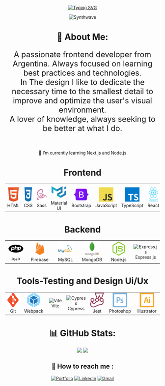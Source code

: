 <div align="center">
    
<a href="https://git.io/typing-svg"><img src="https://readme-typing-svg.demolab.com?font=Roboto+Mono&weight=300&size=25&pause=1000&color=4ECCA3&center=true&width=450&height=80&lines=Frontend+Developer;1+%2B+year+of+working+experience;Being+passionate+and+creative" alt="Typing SVG" /></a>
    
<img src="https://media.giphy.com/media/v1.Y2lkPTc5MGI3NjExYWYyNjY4MzJkZGRjN2ZmMDFkZmU4NmUzNzZiZDE1ZmIwYTU5MDAyNyZjdD1n/MuTQ5B5HV1kjUWdJ3b/giphy.gif" alt="Synthwave" height="300" width="500">
 </div> 
 
 <h1 align="center">💫 About Me:</h1>

<div align="center">
        <p style="font-size: 25px;">A passionate frontend developer from Argentina. Always focused on learning best practices and technologies.</br>
        In The design I like to dedicate the necessary time to the smallest detail to improve and optimize the user's visual environment. </br>
            A lover of knowledge, always seeking to be better at what I do.</p>
    <br><p>🌱 I’m currently learning Next.js and Node.js</p>
</div>


<h1 align="center">Frontend</h1>
<table>
  <tr>
    <td align="center" width="96">
      <a>
        <img src="https://github.com/devicons/devicon/blob/master/icons/html5/html5-original.svg" width="48" height="48" alt="HTML" />
      </a>
      <br>HTML
    </td>
    <td align="center" width="96">
      <a>
        <img src="https://github.com/devicons/devicon/blob/master/icons/css3/css3-plain.svg" width="48" height="48" alt="CSS" />
      </a>
      <br>CSS
    </td>
    <td align="center" width="96">
      <a >
        <img src="https://github.com/devicons/devicon/blob/master/icons/sass/sass-original.svg" width="48" height="48" alt="Sass" />
      </a>
      <br>Sass
    </td>
    <td align="center" width="96">
      <a >
        <img src="https://raw.githubusercontent.com/devicons/devicon/master/icons/materialui/materialui-original.svg" width="48" height="48" alt="Material UI" />
      </a>
      <br>Material UI
    </td>
    <td align="center" width="96">
      <a >
        <img src="https://raw.githubusercontent.com/devicons/devicon/master/icons/bootstrap/bootstrap-original.svg" width="48" height="48" alt="Bootstrap" />
      </a>
      <br>Bootstrap
    </td>
    <td align="center" width="96">
      <a>
        <img src="https://github.com/devicons/devicon/blob/master/icons/javascript/javascript-original.svg" width="48" height="48" alt="JavaScript" />
      </a>
      <br>JavaScript
    </td>
        <td align="center" width="96">
      <a>
        <img src="https://github.com/devicons/devicon/blob/master/icons/typescript/typescript-plain.svg" width="48" height="48" alt="TypeScript" />
      </a>
      <br>TypeScript
    </td>
    <td align="center" width="96">
      <a>
        <img src="https://github.com/devicons/devicon/blob/master/icons/react/react-original-wordmark.svg" width="48" height="48" alt="React" />
      </a>
      <br>React
    </td>
    <td align="center" width="96">
      <a>
        <img src="https://raw.githubusercontent.com/devicons/devicon/master/icons/redux/redux-original.svg" width="48" height="48" alt="Redux" />
      </a>
      <br>Redux
    </td>
  </tr>
</table>

<h1 align="center">Backend</h1>
<table>
  <tr>
    <td align="center"  width="96">
      <a>
        <img src="https://github.com/devicons/devicon/blob/master/icons/php/php-plain.svg" width="48" height="48" alt="PHP" />
      </a>
      <br>PHP
    </td>
    <td align="center"  width="96">
      <a>
        <img src="https://raw.githubusercontent.com/devicons/devicon/master/icons/firebase/firebase-plain.svg" width="48" height="48" alt="Firebase" />
      </a>
      <br>Firebase
    </td>
    <td align="center" width="96">
      <a>
        <img src="https://github.com/devicons/devicon/blob/master/icons/mysql/mysql-original-wordmark.svg" width="48" height="48" alt="MySQL" />
      </a>
      <br>MySQL
    </td>
    <td align="center" width="96">
      <a >
        <img src="https://github.com/devicons/devicon/blob/master/icons/mongodb/mongodb-original-wordmark.svg" width="48" height="48" alt="MongoDB" />
      </a>
      <br>MongoDB
    </td>    
    <td align="center" width="96">
      <a>
        <img src="https://raw.githubusercontent.com/devicons/devicon/master/icons/nodejs/nodejs-plain.svg" width="48" height="48" alt="Node.js" />
      </a>
      <br>Node.js
    </td>
    <td align="center" width="96">
      <a>
        <img src="https://media.zeemly.com/zeemly/product/expressjs.png" width="48" height="48" alt="Express.js" />
      </a>
      <br>Express.js
    </td>
  </tr>
</table>

<h1 align="center">Tools-Testing and Design Ui/Ux</h1>
<table>
  <tr>
    <td align="center"  width="96">
      <a>
        <img src="https://github.com/devicons/devicon/blob/master/icons/git/git-original.svg" width="48" height="48" alt="Git" />
      </a>
      <br>Git
    </td>
    <td align="center"  width="96">
      <a>
        <img src="https://raw.githubusercontent.com/devicons/devicon/1119b9f84c0290e0f0b38982099a2bd027a48bf1/icons/webpack/webpack-original.svg" width="48" height="48" alt="Webpack" />
      </a>
      <br>Webpack
    </td>
    <td align="center"  width="96">
      <a>
        <img src="https://upload.wikimedia.org/wikipedia/commons/thumb/f/f1/Vitejs-logo.svg/1039px-Vitejs-logo.svg.png" width="48" height="48" alt="Vite" />
      </a>
      <br>Vite
    </td>
    <td align="center" width="96">
      <a>
        <img src="https://pics.freeicons.io/uploads/icons/png/3556671901536211770-512.png" width="48" height="48" alt="Cypress" />
      </a>
      <br>Cypress
    </td>
    <td align="center" width="96">
      <a >
        <img src="https://raw.githubusercontent.com/devicons/devicon/master/icons/jest/jest-plain.svg" width="48" height="48" alt="Jest" />
      </a>
      <br>Jest
    </td>    
    <td align="center" width="96">
      <a>
        <img src="https://raw.githubusercontent.com/devicons/devicon/master/icons/photoshop/photoshop-line.svg" width="48" height="48" alt="Photoshop" />
      </a>
      <br>Photoshop
    </td>
    <td align="center" width="96">
      <a>
        <img src="https://raw.githubusercontent.com/devicons/devicon/master/icons/illustrator/illustrator-line.svg" width="48" height="48" alt="Illustrator" />
      </a>
      <br>Illustrator
    </td>    
  </tr>
</table>



<div align="center">
    <h1>📊 GitHub Stats:</h1>
    
![](https://github-readme-stats.vercel.app/api?username=Lean-98&theme=gotham&hide_border=false&include_all_commits=false&count_private=false)
![](https://github-readme-stats.vercel.app/api/top-langs/?username=Lean-98&theme=gotham&hide_border=false&include_all_commits=false&count_private=false&layout=compact)
<!-- ![](https://github-readme-streak-stats.herokuapp.com/?user=Lean-98&theme=gotham&hide_border=false)<br/> -->


<!-- [![](https://visitcount.itsvg.in/api?id=Lean-98&icon=5&color=3)](https://visitcount.itsvg.in) -->
 
 ## 🔗 How to reach me :
 [![Portfolio](https://img.shields.io/badge/my_portfolio-000?style=for-the-badge&logo=ko-fi&logoColor=white)](https://portfolio-leandropiazza.netlify.app/)
 [![Linkedin](https://img.shields.io/badge/linkedin-0A66C2?style=for-the-badge&logo=linkedin&logoColor=white)](https://www.linkedin.com/in/leandro-piazza23)
 <a href="mailto:lean.piazza988@gmail.com" target="_blank"><img alt="Gmail" src="https://img.shields.io/badge/Gmail-D14836?style=for-the-badge&logo=gmail&logoColor=white"></a>
</div>


